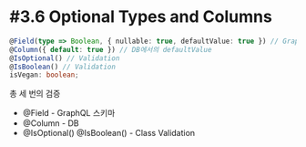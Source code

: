 # #3.6 Optional Types and Columns

```ts
@Field(type => Boolean, { nullable: true, defaultValue: true }) // GraphQL 스키마에서의 defaultValue
@Column({ default: true }) // DB에서의 defaultValue
@IsOptional() // Validation
@IsBoolean() // Validation
isVegan: boolean;
```

총 세 번의 검증

- @Field - GraphQL 스키마
- @Column - DB
- @IsOptional() @IsBoolean() - Class Validation
